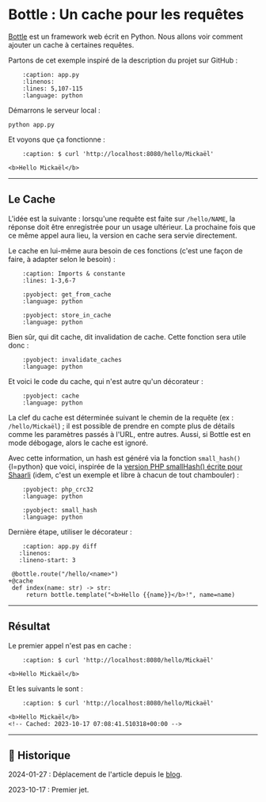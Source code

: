 # Bottle : Un cache pour les requêtes

[Bottle](https://github.com/bottlepy/bottle) est un framework web écrit en Python.
Nous allons voir comment ajouter un cache à certaines requêtes.

Partons de cet exemple inspiré de la description du projet sur GitHub :

```{literalinclude} snippets/bottle-cache-requetes.py
    :caption: app.py
    :linenos:
    :lines: 5,107-115
    :language: python
```

Démarrons le serveur local :

```{code-block} shell
python app.py
```

Et voyons que ça fonctionne :

```{code-block} html
    :caption: $ curl 'http://localhost:8080/hello/Mickaël'

<b>Hello Mickaël</b>
```

---

## Le Cache

L'idée est la suivante : lorsqu'une requête est faite sur `/hello/NAME`, la réponse doit être enregistrée pour un usage ultérieur. La prochaine fois que ce même appel aura lieu, la version en cache sera servie directement.

Le cache en lui-même aura besoin de ces fonctions (c'est une façon de faire, à adapter selon le besoin) :

```{literalinclude} snippets/bottle-cache-requetes.py
    :caption: Imports & constante
    :lines: 1-3,6-7
```

```{literalinclude} snippets/bottle-cache-requetes.py
    :pyobject: get_from_cache
    :language: python
```

```{literalinclude} snippets/bottle-cache-requetes.py
    :pyobject: store_in_cache
    :language: python
```

Bien sûr, qui dit cache, dit invalidation de cache. Cette fonction sera utile donc :

```{literalinclude} snippets/bottle-cache-requetes.py
    :pyobject: invalidate_caches
    :language: python
```

Et voici le code du cache, qui n'est autre qu'un décorateur :

```{literalinclude} snippets/bottle-cache-requetes.py
    :pyobject: cache
    :language: python
```

La clef du cache est déterminée suivant le chemin de la requête (ex : `/hello/Mickaël`) ; il est possible de prendre en compte plus de détails comme les paramètres passés à l'URL, entre autres. Aussi, si Bottle est en mode débogage, alors le cache est ignoré.

Avec cette information, un hash est généré via la fonction `small_hash()`{l=python} que voici, inspirée de la [version PHP smallHash() écrite pour Shaarli](https://github.com/sebsauvage/Shaarli/blob/029f75f180f79cd581786baf1b37e810da1adfc3/index.php#L228-L241) (idem, c'est un exemple et libre à chacun de tout chambouler) :

```{literalinclude} snippets/bottle-cache-requetes.py
    :pyobject: php_crc32
    :language: python
```

```{literalinclude} snippets/bottle-cache-requetes.py
    :pyobject: small_hash
    :language: python
```

Dernière étape, utiliser le décorateur :

```{code-block} diff
    :caption: app.py diff
   :linenos:
   :lineno-start: 3

 @bottle.route("/hello/<name>")
+@cache
 def index(name: str) -> str:
     return bottle.template("<b>Hello {{name}}</b>!", name=name)
```

---

## Résultat

Le premier appel n'est pas en cache :

```{code-block} html
    :caption: $ curl 'http://localhost:8080/hello/Mickaël'

<b>Hello Mickaël</b>
```

Et les suivants le sont :

```{code-block} html
    :caption: $ curl 'http://localhost:8080/hello/Mickaël'

<b>Hello Mickaël</b>
<!-- Cached: 2023-10-17 07:08:41.510318+00:00 -->
```

---

## 📜 Historique

2024-01-27
: Déplacement de l'article depuis le [blog](https://www.tiger-222.fr/?d=2023/10/17/09/02/58-bottle-un-cache-pour-les-requetes).

2023-10-17
: Premier jet.
